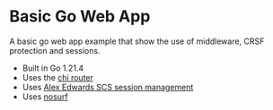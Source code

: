 # Basic Go Web App

A basic go web app example that show the use of middleware, CRSF protection and sessions.

- Built in Go 1.21.4
- Uses the [chi router](https://github.com/go-chi/chi/v5)
- Uses [Alex Edwards SCS session management](https://github.com/alexedwards/scs)
- Uses [nosurf](https://github.com/justinas/nosurf)
